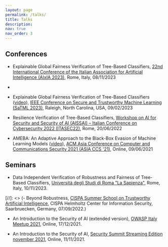 ```yaml
---
layout: page
permalink: /talks/
title: Talks
description: 
nav: true
nav_order: 3
---
```


## Conferences

- Explainable Global Fairness Verification of Tree-Based Classifiers, [22nd International Conference of the Italian Association for Artificial Intelligence (AIxIA 2023)](https://www.aixia2023.cnr.it/), Rome, Italy, 08/11/2023
- 
- Explainable Global Fairness Verification of Tree-Based Classifiers ([video](https://www.youtube.com/watch?v=lLqtqRFUHao&list=PLFG9vaKTeJq7MklvBGk31GeceuDB4Ofmp&index=23&t=2s&pp=iAQB)), [IEEE Conference on Secure and Trustworthy Machine Learning (SaTML 2023)](https://satml.org/2023/), Raleigh, North Carolina, USA, 09/02/2023

- Resilience Verification of Tree-Based Classifiers, [Workshop on AI for Security and Security of AI (AISSAI) – Italian Conference on Cybersecurity 2022 (ITASEC22)](http://web.archive.org/web/20220522045701/https://itasec.it/workshop/workshop-ai-for-security-and-security-of-ai/), Rome, 20/06/2022

- AMEBA: An Adaptive Approach to the Black-Box Evasion of Machine Learning Models ([video](https://dl.acm.org/doi/10.1145/3433210.3453114)), [ACM Asia Conference on Computer and Communications Security 2021 (ASIA CCS '21)](https://asiaccs2021.comp.polyu.edu.hk/), Online, 09/06/2021

## Seminars

- Data Independent Verification of Robustness and Fairness of Tree-Based Classifiers, [Università degli Studi di Roma "La Sapienza"](https://www.uniroma1.it/en), Rome, Italy, 10/11/2023.

[//]: <> (- Beyond Robustness, [CISPA Summer School on Trustworthy Artificial Intelligence](https://cispa.de/en/summer-school-2022), CISPA Helmholtz Center for Information Security, Saarbruecken, Germany, 07/09/2022.)

- An Introduction to the Security of AI (extended version), [OWASP Italy Meetup 2021](https://owasp.org/www-chapter-italy/events/owasp-meetup-171221), Online, 17/12/2021.

- An Introduction to the Security of AI, [Security Summit Streaming Edition november 2021](https://securitysummit.it/eventi/streaming-edition-novembre-2021/info), Online, 11/11/2021.